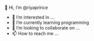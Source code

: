 ###
👋 Hi, I’m @riyaprince
- 👀 I’m interested in ...
- 🌱 I’m currently learning programming
- 💞️ I’m looking to collaborate on ...
- 📫 How to reach me ...


<!---
riyaprince/riyaprince is a ✨ special ✨ repository because its `README.md` (this file) appears on your GitHub profile.
You can click the Preview link to take a look at your changes.
--->
